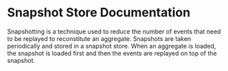 # Snapshot Store Documentation

Snapshotting is a technique used to reduce the number of events that need to be replayed to reconstitute an aggregate. Snapshots are taken periodically and stored in a snapshot store. When an aggregate is loaded, the snapshot is loaded first and then the events are replayed on top of the snapshot.
